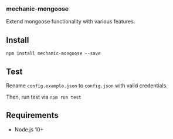 ### mechanic-mongoose

Extend mongoose functionality with various features.

## Install

```
npm install mechanic-mongoose --save
```

## Test

Rename `config.example.json` to `config.json` with valid credentials.

Then, run test via `npm run test`

## Requirements

* Node.js 10+
